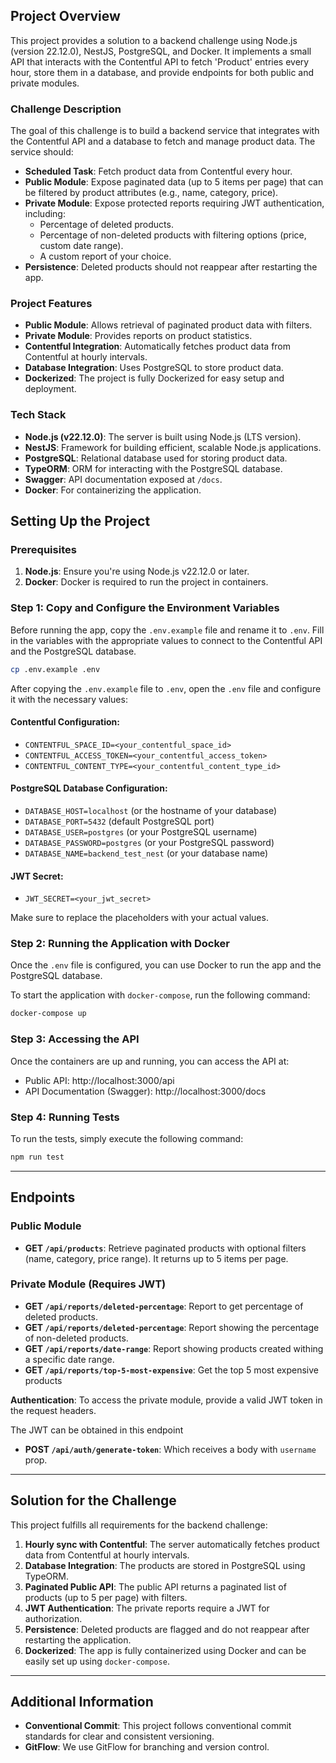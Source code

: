 ## Project Overview

This project provides a solution to a backend challenge using Node.js (version 22.12.0), NestJS, PostgreSQL, and Docker. It implements a small API that interacts with the Contentful API to fetch 'Product' entries every hour, store them in a database, and provide endpoints for both public and private modules.

### Challenge Description

The goal of this challenge is to build a backend service that integrates with the Contentful API and a database to fetch and manage product data. The service should:

- **Scheduled Task**: Fetch product data from Contentful every hour.
- **Public Module**: Expose paginated data (up to 5 items per page) that can be filtered by product attributes (e.g., name, category, price).
- **Private Module**: Expose protected reports requiring JWT authentication, including:
  - Percentage of deleted products.
  - Percentage of non-deleted products with filtering options (price, custom date range).
  - A custom report of your choice.
- **Persistence**: Deleted products should not reappear after restarting the app.

### Project Features

- **Public Module**: Allows retrieval of paginated product data with filters.
- **Private Module**: Provides reports on product statistics.
- **Contentful Integration**: Automatically fetches product data from Contentful at hourly intervals.
- **Database Integration**: Uses PostgreSQL to store product data.
- **Dockerized**: The project is fully Dockerized for easy setup and deployment.

### Tech Stack

- **Node.js (v22.12.0)**: The server is built using Node.js (LTS version).
- **NestJS**: Framework for building efficient, scalable Node.js applications.
- **PostgreSQL**: Relational database used for storing product data.
- **TypeORM**: ORM for interacting with the PostgreSQL database.
- **Swagger**: API documentation exposed at `/docs`.
- **Docker**: For containerizing the application.

## Setting Up the Project

### Prerequisites

1. **Node.js**: Ensure you're using Node.js v22.12.0 or later.
2. **Docker**: Docker is required to run the project in containers.

### Step 1: Copy and Configure the Environment Variables

Before running the app, copy the `.env.example` file and rename it to `.env`. Fill in the variables with the appropriate values to connect to the Contentful API and the PostgreSQL database.

```bash
cp .env.example .env
```

After copying the `.env.example` file to `.env`, open the `.env` file and configure it with the necessary values:

#### Contentful Configuration:

- `CONTENTFUL_SPACE_ID=<your_contentful_space_id>`
- `CONTENTFUL_ACCESS_TOKEN=<your_contentful_access_token>`
- `CONTENTFUL_CONTENT_TYPE=<your_contentful_content_type_id>`

#### PostgreSQL Database Configuration:

- `DATABASE_HOST=localhost` (or the hostname of your database)
- `DATABASE_PORT=5432` (default PostgreSQL port)
- `DATABASE_USER=postgres` (or your PostgreSQL username)
- `DATABASE_PASSWORD=postgres` (or your PostgreSQL password)
- `DATABASE_NAME=backend_test_nest` (or your database name)

#### JWT Secret:

- `JWT_SECRET=<your_jwt_secret>`

Make sure to replace the placeholders with your actual values.

### Step 2: Running the Application with Docker

Once the `.env` file is configured, you can use Docker to run the app and the PostgreSQL database.

To start the application with `docker-compose`, run the following command:

```bash
docker-compose up
```

### Step 3: Accessing the API

Once the containers are up and running, you can access the API at:

- Public API: http://localhost:3000/api
- API Documentation (Swagger): http://localhost:3000/docs

### Step 4: Running Tests

To run the tests, simply execute the following command:

```bash
npm run test
```

---

## Endpoints

### Public Module

- **GET `/api/products`**: Retrieve paginated products with optional filters (name, category, price range). It returns up to 5 items per page.

### Private Module (Requires JWT)

- **GET `/api/reports/deleted-percentage`**: Report to get percentage of deleted products.
- **GET `/api/reports/deleted-percentage`**: Report showing the percentage of non-deleted products.
- **GET `/api/reports/date-range`**: Report showing products created withing a specific date range.
- **GET `/api/reports/top-5-most-expensive`**: Get the top 5 most expensive products

**Authentication**: To access the private module, provide a valid JWT token in the request headers.

The JWT can be obtained in this endpoint

- **POST `/api/auth/generate-token`**: Which receives a body with `username` prop.

---

## Solution for the Challenge

This project fulfills all requirements for the backend challenge:

1. **Hourly sync with Contentful**: The server automatically fetches product data from Contentful at hourly intervals.
2. **Database Integration**: The products are stored in PostgreSQL using TypeORM.
3. **Paginated Public API**: The public API returns a paginated list of products (up to 5 per page) with filters.
4. **JWT Authentication**: The private reports require a JWT for authorization.
5. **Persistence**: Deleted products are flagged and do not reappear after restarting the application.
6. **Dockerized**: The app is fully containerized using Docker and can be easily set up using `docker-compose`.

---

## Additional Information

- **Conventional Commit**: This project follows conventional commit standards for clear and consistent versioning.
- **GitFlow**: We use GitFlow for branching and version control.
